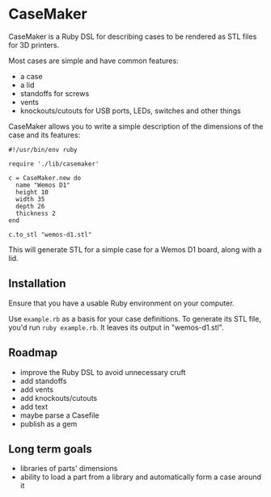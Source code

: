 # CaseMaker

CaseMaker is a Ruby DSL for describing cases to be rendered as STL
files for 3D printers.

Most cases are simple and have common features:

- a case
- a lid
- standoffs for screws
- vents
- knockouts/cutouts for USB ports, LEDs, switches and other things

CaseMaker allows you to write a simple description of the dimensions
of the case and its features:

```
#!/usr/bin/env ruby

require './lib/casemaker'

c = CaseMaker.new do
  name "Wemos D1"
  height 10
  width 35
  depth 26
  thickness 2
end

c.to_stl "wemos-d1.stl"
```

This will generate STL for a simple case for a Wemos D1 board, along
with a lid.

## Installation

Ensure that you have a usable Ruby environment on your computer.

Use `example.rb` as a basis for your case definitions. To generate its
STL file, you'd run `ruby example.rb`. It leaves its output in "wemos-d1.stl".

## Roadmap

- improve the Ruby DSL to avoid unnecessary cruft
- add standoffs
- add vents
- add knockouts/cutouts
- add text
- maybe parse a Casefile
- publish as a gem

## Long term goals

- libraries of parts' dimensions
- ability to load a part from a library and automatically form a case
around it
